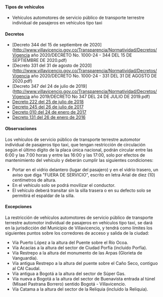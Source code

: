 #### Tipos de vehículos

- Vehículos automotores de servicio público de transporte terrestre individual de pasajeros en vehículos tipo taxi

#### Decretos

- [Decreto 344 del 15 de septiembre de 2020](http://www.villavicencio.gov.co/Transparencia/Normatividad/Decretos/Vigencia año 2020/DECRETO No. 1000-24 - 344 DEL 15 DE SEPTIEMBRE DE 2020.pdf)
- [Decreto 331 del 31 de agosto de 2020](http://www.villavicencio.gov.co/Transparencia/Normatividad/Decretos/Vigencia año 2020/DECRETO No. 1000-24 - 331 DEL 31 DE AGOSTO DE 2020.pdf)
- [Decreto 347 del 24 de julio de 2019](http://www.villavicencio.gov.co/Transparencia/Normatividad/Decretos/Vigencia año 2019/DECRETO No 347 DEL 24 DE JULIO DE 2019.pdf)
- [Decreto 222 del 25 de julio de 2018](https://pyphoy.s3.amazonaws.com/docs/villavicencio/decreto-222-del-25-de-julio-de-2018.pdf)
- [Decreto 245 del 26 de julio de 2017](https://pyphoy.s3.amazonaws.com/docs/villavicencio/decreto-245-del-26-de-julio-de-2017.pdf)
- [Decreto 010 del 24 de enero de 2017](https://pyphoy.s3.amazonaws.com/docs/villavicencio/decreto-010-del-24-de-enero-de-2017.pdf)
- [Decreto 131 del 26 de enero de 2016](https://pyphoy.s3.amazonaws.com/docs/villavicencio/decreto-131-del-26-de-enero-de-2016.pdf)

#### Observaciones

Los vehículos de servicio público de transporte terrestre automotor individual de pasajeros tipo taxi, que tengan restricción de circulación según el último dígito de la placa única nacional, podrán circular entre las 6:00 y las 7:00 horas y entre las 16:00 y las 17:00, solo por efectos de mantenimiento del vehículo y deberán cumplir las siguientes condiciones:

- Portar en el vidrio delantero (lugar del pasajero) y en el vidrio trasero, un aviso que diga "FUERA DE SERVICIO", escrito en letra Arial de diez (10) centímetros de altura.
- En el vehículo solo se podrá movilizar el conductor.
- El vehículo deberá transitar sin la silla trasera o en su defecto solo se permitirá el espaldar de la silla.

#### Excepciones

La restricción de vehículos automotores de servicio público de transporte terrestre automotor individual de pasajeros en vehículos tipo taxi, se dará en la jurisdicción del Municipio de Villavicencio, y tendrá como límites los siguientes puntos sobre los corredores de acceso y salida de la ciudad:

- Vía Puerto López a la altura del Puente sobre el Río Ocoa.
- Vía Acacías a la altura del sector de Ciudad Porfía (incluido Porfía).
- Vía Restrepo a la altura del monumento de las Arpas (Glorieta de Vanguardia).
- Vía antigua Restrepo a la altura del puente sobre el Caño Seco, contiguo al CAI Caudal.
- Vía antigua a Bogotá a la altura del sector de Súper Gas.
- Vía nueva a Bogotá a la altura del sector de Buenavista entrada al túnel (Misael Pastrana Borrero) sentido Bogotá - Villavicencio.
- Vía Catama a la altura del sector de la Reliquia (incluido la Reliquia).
